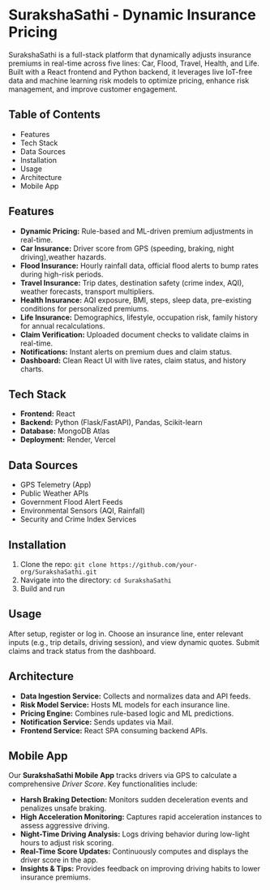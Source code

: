 <h1>SurakshaSathi - Dynamic Insurance Pricing</h1>

<p>SurakshaSathi is a full-stack platform that dynamically adjusts insurance premiums in real-time across five lines: Car, Flood, Travel, Health, and Life. Built with a React frontend and Python backend, it leverages live IoT-free data and machine learning risk models to optimize pricing, enhance risk management, and improve customer engagement.</p>

<h2>Table of Contents</h2>
<ul>
  <li>Features</li>
  <li>Tech Stack</li>
  <li>Data Sources</li>
  <li>Installation</li>
  <li>Usage</li>
  <li>Architecture</li>
  <li>Mobile App</li>
  
</ul>

<h2 id="features">Features</h2>
<ul>
  <li><strong>Dynamic Pricing:</strong> Rule-based and ML-driven premium adjustments in real-time.</li>
  <li><strong>Car Insurance:</strong> Driver score from GPS (speeding, braking, night driving),weather hazards.</li>
  <li><strong>Flood Insurance:</strong> Hourly rainfall data, official flood alerts to bump rates during high-risk periods.</li>
  <li><strong>Travel Insurance:</strong> Trip dates, destination safety (crime index, AQI), weather forecasts, transport multipliers.</li>
  <li><strong>Health Insurance:</strong> AQI exposure, BMI, steps, sleep data, pre-existing conditions for personalized premiums.</li>
  <li><strong>Life Insurance:</strong> Demographics, lifestyle, occupation risk, family history for annual recalculations.</li>
  <li><strong>Claim Verification:</strong> Uploaded document checks to validate claims in real-time.</li>
  <li><strong>Notifications:</strong> Instant alerts on premium dues and claim status.</li>
  <li><strong>Dashboard:</strong> Clean React UI with live rates, claim status, and history charts.</li>
</ul>

<h2 id="tech-stack">Tech Stack</h2>
<ul>
  <li><strong>Frontend:</strong> React</li>
  <li><strong>Backend:</strong> Python (Flask/FastAPI), Pandas, Scikit-learn</li>
  <li><strong>Database:</strong> MongoDB Atlas</li>
  <li><strong>Deployment:</strong> Render, Vercel</li>
</ul>

<h2 id="data-sources">Data Sources</h2>
<ul>
  <li>GPS Telemetry (App)</li>
  <li>Public Weather APIs</li>
  <li>Government Flood Alert Feeds</li>
  <li>Environmental Sensors (AQI, Rainfall)</li>
  <li>Security and Crime Index Services</li>
</ul>

<h2 id="installation">Installation</h2>
<ol>
  <li>Clone the repo: <code>git clone https://github.com/your-org/SurakshaSathi.git</code></li>
  <li>Navigate into the directory: <code>cd SurakshaSathi</code></li>
  <li>Build and run</li>
</ol>

<h2 id="usage">Usage</h2>
<p>After setup, register or log in. Choose an insurance line, enter relevant inputs (e.g., trip details, driving session), and view dynamic quotes. Submit claims and track status from the dashboard.</p>

<h2 id="architecture">Architecture</h2>
<ul>
  <li><strong>Data Ingestion Service:</strong> Collects and normalizes data and API feeds.</li>
  <li><strong>Risk Model Service:</strong> Hosts ML models for each insurance line.</li>
  <li><strong>Pricing Engine:</strong> Combines rule-based logic and ML predictions.</li>
  <li><strong>Notification Service:</strong> Sends updates via Mail.</li>
  <li><strong>Frontend Service:</strong> React SPA consuming backend APIs.</li>
</ul>

<h2 id="mobile-app">Mobile App</h2>
<p>Our <strong>SurakshaSathi Mobile App</strong> tracks drivers via GPS to calculate a comprehensive <em>Driver Score</em>. Key functionalities include:</p>
<ul>
  <li><strong>Harsh Braking Detection:</strong> Monitors sudden deceleration events and penalizes unsafe braking.</li>
  <li><strong>High Acceleration Monitoring:</strong> Captures rapid acceleration instances to assess aggressive driving.</li>
  <li><strong>Night-Time Driving Analysis:</strong> Logs driving behavior during low-light hours to adjust risk scoring.</li>
  <li><strong>Real-Time Score Updates:</strong> Continuously computes and displays the driver score in the app.</li>
  <li><strong>Insights & Tips:</strong> Provides feedback on improving driving habits to lower insurance premiums.</li>
</ul>

